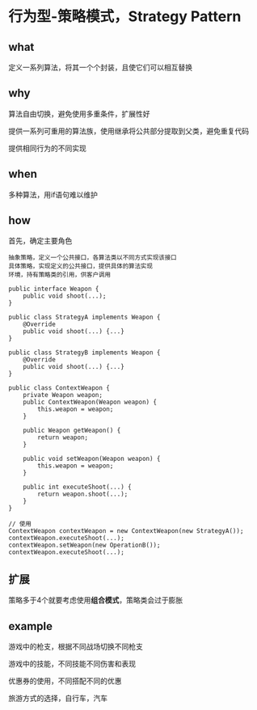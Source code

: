 # 行为型-策略模式，Strategy Pattern
## what
定义一系列算法，将其一个个封装，且使它们可以相互替换
## why
算法自由切换，避免使用多重条件，扩展性好

提供一系列可重用的算法族，使用继承将公共部分提取到父类，避免重复代码

提供相同行为的不同实现
## when
多种算法，用if语句难以维护
## how

首先，确定主要角色

	抽象策略，定义一个公共接口，各算法类以不同方式实现该接口
	具体策略，实现定义的公共接口，提供具体的算法实现
	环境，持有策略类的引用，供客户调用

    public interface Weapon {
    	public void shoot(...);
    }

    public class StrategyA implements Weapon {
    	@Override
    	public void shoot(...) {...}
    }

    public class StrategyB implements Weapon {
    	@Override
    	public void shoot(...) {...}
    }

    public class ContextWeapon {
        private Weapon weapon;
        public ContextWeapon(Weapon weapon) {
            this.weapon = weapon;
        }

        public Weapon getWeapon() {
        	return weapon;
        }

        public void setWeapon(Weapon weapon) {
        	this.weapon = weapon;
        }

        public int executeShoot(...) {
            return weapon.shoot(...);
        }
    }

    // 使用
    ContextWeapon contextWeapon = new ContextWeapon(new StrategyA());
  	contextWeapon.executeShoot(...);
  	contextWeapon.setWeapon(new OperationB());
  	contextWeapon.executeShoot(...);
## 扩展
策略多于4个就要考虑使用**组合模式**，策略类会过于膨胀

## example
游戏中的枪支，根据不同战场切换不同枪支

游戏中的技能，不同技能不同伤害和表现

优惠券的使用，不同搭配不同的优惠

旅游方式的选择，自行车，汽车